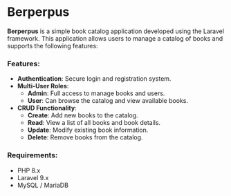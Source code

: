 # Berperpus

**Berperpus** is a simple book catalog application developed using the Laravel framework. This application allows users to manage a catalog of books and supports the following features:

### Features:
- **Authentication**: Secure login and registration system.
- **Multi-User Roles**:
  - **Admin**: Full access to manage books and users.
  - **User**: Can browse the catalog and view available books.
- **CRUD Functionality**: 
  - **Create**: Add new books to the catalog.
  - **Read**: View a list of all books and book details.
  - **Update**: Modify existing book information.
  - **Delete**: Remove books from the catalog.

### Requirements:
- PHP 8.x
- Laravel 9.x
- MySQL / MariaDB
